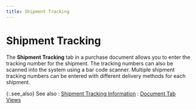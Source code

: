 ```yaml
---
title: Shipment Tracking
---
```


# Shipment Tracking


The **Shipment Tracking** tab in a purchase document allows you to enter the tracking number for the shipment. The tracking numbers can also be scanned into the system using a bar code scanner. Multiple shipment tracking numbers can be entered with different delivery methods for each shipment.


{:.see_also}
See also
: [Shipment Tracking Information]({{site.pp_baseurl}}/return-proc/doc-prof/contents/tabs/shipment-tracking-information/shipment_tracking_information_doc_tab_view_dm_content.html)
: [Document Tab Views]({{site.pp_baseurl}}/misc/document_tab_views_dm_step_by_step.html)
